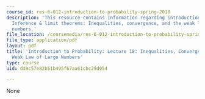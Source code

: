 ```yaml
---
course_id: res-6-012-introduction-to-probability-spring-2018
description: 'This resource contains information regarding introduction to probability:
  Inference & limit theorems: Inequalities, convergence, and the weak law of large
  numbers.'
file_location: /coursemedia/res-6-012-introduction-to-probability-spring-2018/d39c57e82b51b495f67aa61cbc29d054_MITRES_6_012S18_L18.pdf
file_type: application/pdf
layout: pdf
title: 'Introduction to Probability: Lecture 18: Inequalities, Convergence, and the
  Weak Law of Large Numbers'
type: course
uid: d39c57e82b51b495f67aa61cbc29d054

---
```

None